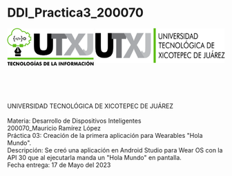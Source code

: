 # DDI_Practica3_200070
<div style="display: flex; justify-content: space-between;">
    <img align="left" src="https://github.com/MauricioRL15/Logos_UTXJ/blob/main/LOGO%20TIC.png?raw=true" alt="Imagen 1" width="200"; />
    <img align="right" src="https://github.com/MauricioRL15/Logos_UTXJ/blob/main/LOGO%20UTXJ%202019.png?raw=true" alt="Imagen 2" width="300" height="80" />
</div><br><br><br><br><br>
UNIVERSIDAD TECNOLÓGICA DE XICOTEPEC DE JUÁREZ <br><br>
Materia: Desarrollo de Dispositivos Inteligentes <br>
200070_Mauricio Ramírez López<br>
Práctica 03: Creación de la primera aplicación para Wearables "Hola Mundo".<br>
Descripción: Se creó una aplicación en Android Studio para Wear OS con la API 30 que al ejecutarla manda un "Hola Mundo" en pantalla.<br>
Fecha entrega: 17 de Mayo del 2023


